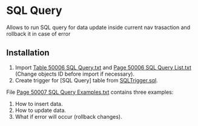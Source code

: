 # SQL Query
Allows to run SQL query for data update inside current nav trasaction and rollback it in case of error

## Installation
1. Import [Table 50006 SQL Query.txt](Objects/Table%2050006%20SQL%20Query.txt) and [Page 50006 SQL Query List.txt](Objects/Page%2050006%20SQL%20Query%20List.txt) (Change objects ID before import if necessary).
2. Create trigger for [SQL Query] table from [SQLTrigger.sql](Objects/SQLTrigger.sql).

File [Page 50007 SQL Query Examples.txt](Objects/Page%2050007%20SQL%20Query%20Examples.txt) contains three examples:
1. How to insert data.
2. How to update data.
3. What if error will occur (rollback changes).

